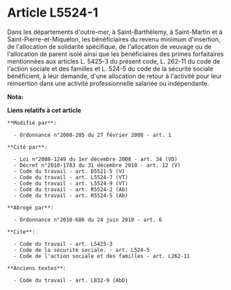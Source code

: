 # Article L5524-1

Dans les départements d'outre-mer, à Saint-Barthélemy, à Saint-Martin et à Saint-Pierre-et-Miquelon, les bénéficiaires du
revenu minimum d'insertion, de l'allocation de solidarité spécifique, de l'allocation de veuvage ou de l'allocation de parent
isolé ainsi que les bénéficiaires des primes forfaitaires mentionnées aux articles L. 5425-3 du présent code, L. 262-11 du
code de l'action sociale et des familles et L. 524-5 du code de la sécurité sociale bénéficient, à leur demande, d'une
allocation de retour à l'activité pour leur réinsertion dans une activité professionnelle salariée ou indépendante.

**Nota:**



**Liens relatifs à cet article**

	**Modifié par**:

	  - Ordonnance n°2008-205 du 27 février 2008 - art. 1

	**Cité par**:

	  - Loi n°2008-1249 du 1er décembre 2008 - art. 34 (VD)
	  - Décret n°2010-1783 du 31 décembre 2010 - art. 12 (V)
	  - Code du travail - art. D5521-5 (V)
	  - Code du travail - art. L5524-7 (VT)
	  - Code du travail - art. L5524-9 (VT)
	  - Code du travail - art. R5524-2 (Ab)
	  - Code du travail - art. R5524-5 (Ab)

	**Abrogé par**:

	  - Ordonnance n°2010-686 du 24 juin 2010 - art. 6

	**Cite**:

	  - Code du travail - art. L5425-3
	  - Code de la sécurité sociale. - art. L524-5
	  - Code de l'action sociale et des familles - art. L262-11

	**Anciens textes**:

	  - Code du travail - art. L832-9 (AbD)
